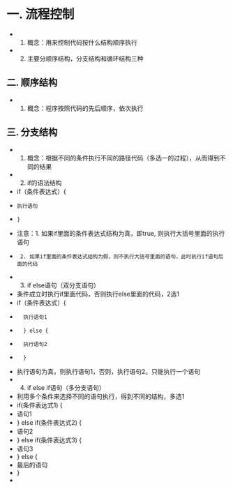 # 一. 流程控制
- 1. 概念：用来控制代码按什么结构顺序执行
- 2. 主要分顺序结构，分支结构和循环结构三种

## 二. 顺序结构

- 1. 概念：程序按照代码的先后顺序，依次执行

## 三. 分支结构

- 1. 概念：根据不同的条件执行不同的路径代码（多选一的过程），从而得到不同的结果
- 2. if的语法结构
-   if（条件表达式）{
-     执行语句
-     }
- 注意：1. 如果if里面的条件表达式结构为真，即true, 则执行大括号里面的执行语句
-      2. 如果if里面的条件表达式结构为假，则不执行大括号里面的语句，此时执行if语句后面的代码
- 3. if else语句（双分支语句）
- 条件成立时执行if里面代码，否则执行else里面的代码，2选1
-    if（条件表达式）{
-       执行语句1
-       } else {
-       执行语句2
-       }
-  执行语句为真，则执行语句1，否则，执行语句2。只能执行一个语句
- 4. if else if语句（多分支语句）
- 利用多个条件来选择不同的语句执行，得到不同的结构，多选1
-   if(条件表达式1) {
-   语句1
-   } else if(条件表达式2) {
-   语句2
-   } else if(条件表达式3) {
-   语句3
-   } else {
-   最后的语句
-   }
-   
